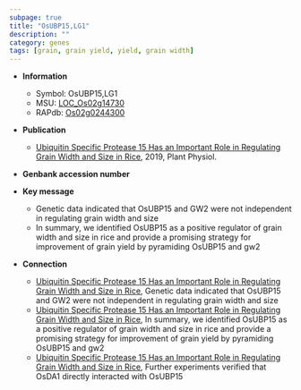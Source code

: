 ```yaml
---
subpage: true
title: "OsUBP15,LG1"
description: ""
category: genes
tags: [grain, grain yield, yield, grain width]
---
```


* **Information**  
    + Symbol: OsUBP15,LG1  
    + MSU: [LOC_Os02g14730](http://rice.plantbiology.msu.edu/cgi-bin/ORF_infopage.cgi?orf=LOC_Os02g14730)  
    + RAPdb: [Os02g0244300](http://rapdb.dna.affrc.go.jp/viewer/gbrowse_details/irgsp1?name=Os02g0244300)  

* **Publication**  
    + [Ubiquitin Specific Protease 15 Has an Important Role in Regulating Grain Width and Size in Rice](http://www.ncbi.nlm.nih.gov/pubmed?term=Ubiquitin+Specific+Protease+15+Has+an+Important+Role+in+Regulating+Grain+Width+and+Size+in+Rice%5BTitle%5D), 2019, Plant Physiol.

* **Genbank accession number**  

* **Key message**  
    + Genetic data indicated that OsUBP15 and GW2 were not independent in regulating grain width and size
    + In summary, we identified OsUBP15 as a positive regulator of grain width and size in rice and provide a promising strategy for improvement of grain yield by pyramiding OsUBP15 and gw2

* **Connection**  
    + [Ubiquitin Specific Protease 15 Has an Important Role in Regulating Grain Width and Size in Rice](http://www.ncbi.nlm.nih.gov/pubmed?term=Ubiquitin+Specific+Protease+15+Has+an+Important+Role+in+Regulating+Grain+Width+and+Size+in+Rice%5BTitle%5D),  Genetic data indicated that OsUBP15 and GW2 were not independent in regulating grain width and size
    + [Ubiquitin Specific Protease 15 Has an Important Role in Regulating Grain Width and Size in Rice](http://www.ncbi.nlm.nih.gov/pubmed?term=Ubiquitin+Specific+Protease+15+Has+an+Important+Role+in+Regulating+Grain+Width+and+Size+in+Rice%5BTitle%5D),  In summary, we identified OsUBP15 as a positive regulator of grain width and size in rice and provide a promising strategy for improvement of grain yield by pyramiding OsUBP15 and gw2
    + [Ubiquitin Specific Protease 15 Has an Important Role in Regulating Grain Width and Size in Rice](http://www.ncbi.nlm.nih.gov/pubmed?term=Ubiquitin+Specific+Protease+15+Has+an+Important+Role+in+Regulating+Grain+Width+and+Size+in+Rice%5BTitle%5D),  Further experiments verified that OsDA1  directly interacted with OsUBP15



